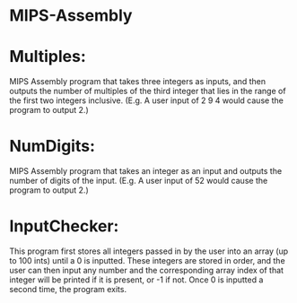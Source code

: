 # MIPS-Assembly

# Multiples:

MIPS Assembly program that takes three integers as inputs, and then outputs the number of multiples of the third integer
that lies in the range of the first two integers inclusive.
(E.g. A user input of 2 9 4 would cause the program to output 2.)

# NumDigits:

MIPS Assembly program that takes an integer as an input and outputs the number of digits of the input.
(E.g. A user input of 52 would cause the program to output 2.)

# InputChecker:

This program first stores all integers passed in by the user into an array (up to 100 ints) until a 0 is inputted. These integers are stored in order, and the user can then input any number and the corresponding array index of that integer will be printed if it is present, or -1 if not. Once 0 is inputted a second time, the program exits.
